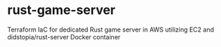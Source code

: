# rust-game-server
Terraform IaC for dedicated Rust game server in AWS utilizing EC2 and didstopia/rust-server Docker container
